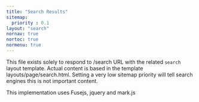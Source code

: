 ```yaml
---
title: "Search Results"
sitemap:
  priority : 0.1
layout: "search"
nornav: true
nortoc: true
normenu: true
---
```


This file exists solely to respond to /search URL with the related `search` layout template.
Actual content is based in the template layouts/page/search.html.  Setting a very low sitemap
priority will tell search engines this is not important content.

This implementation uses Fusejs, jquery and mark.js
